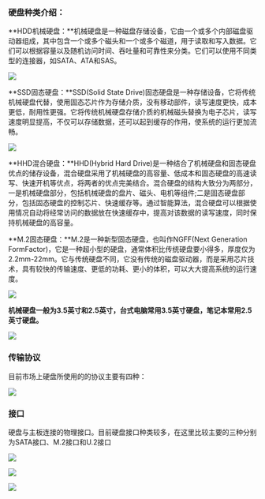 ### 硬盘种类介绍：

**HDD机械硬盘：**机械硬盘是一种磁盘存储设备，它由一个或多个内部磁盘驱动器组成，其中包含一个或多个磁头和一个或多个磁道，用于读取和写入数据。它们可以根据容量以及随机访问时间、吞吐量和可靠性来分类。它们可以使用不同类型的连接器，如SATA、ATA和SAS。

![](https://gitee.com/hxc8/images5/raw/master/img/202407180001109.jpg)

**SSD固态硬盘：**SSD(Solid State Drive)固态硬盘是一种存储设备，它将传统机械硬盘代替，使用固态芯片作为存储介质，没有移动部件，读写速度更快，成本更低，耐用性更强。它将传统机械硬盘存储介质的机械磁头替换为电子芯片，读写速度明显提高，不仅可以存储数据，还可以起到缓存的作用，使系统的运行更加流畅。

![](https://gitee.com/hxc8/images5/raw/master/img/202407180001494.jpg)

**HHD混合硬盘：**HHD(Hybrid Hard Drive)是一种结合了机械硬盘和固态硬盘优点的储存设备，混合硬盘采用了机械硬盘的高容量、低成本和固态硬盘的高速读写、快速开机等优点，将两者的优点完美结合。混合硬盘的结构大致分为两部分，一是机械硬盘部分，包括机械硬盘的盘片、磁头、电机等组件;二是固态硬盘部分，包括固态硬盘的控制芯片、快速缓存等。通过智能算法，混合硬盘可以根据使用情况自动将经常访问的数据放在快速缓存中，提高对该数据的读写速度，同时保持机械硬盘的高容量。

**M.2固态硬盘：**M.2是一种新型固态硬盘，也叫作NGFF(Next Generation FormFactor)，它是一种超小型的硬盘，通常体积比传统硬盘要小得多，厚度仅为2.2mm-22mm。它与传统硬盘不同，它没有传统的磁盘驱动器，而是采用芯片技术，具有较快的传输速度、更低的功耗、更小的体积，可以大大提高系统的运行速度。

![](https://gitee.com/hxc8/images5/raw/master/img/202407180001753.jpg)

**机械硬盘一般为3.5英寸和2.5英寸，台式电脑常用3.5英寸硬盘，笔记本常用2.5英寸硬盘。**

![](https://gitee.com/hxc8/images5/raw/master/img/202407180001231.jpg)

### 传输协议

目前市场上硬盘所使用的的协议主要有四种：

![](https://gitee.com/hxc8/images5/raw/master/img/202407180001792.jpg)

### 接口

硬盘与主板连接的物理接口。目前硬盘接口种类较多，在这里比较主要的三种分别为SATA接口、M.2接口和U.2接口

![](https://gitee.com/hxc8/images5/raw/master/img/202407180001028.jpg)

![](https://gitee.com/hxc8/images5/raw/master/img/202407180002643.jpg)

![](https://gitee.com/hxc8/images5/raw/master/img/202407180002009.jpg)